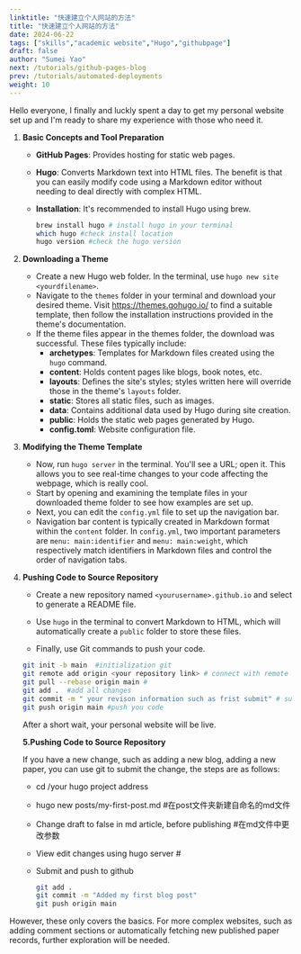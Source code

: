 ```yaml
---
linktitle: "快速建立个人网站的方法"
title: "快速建立个人网站的方法"
date: 2024-06-22
tags: ["skills","academic website","Hugo","githubpage"]
draft: false
author: "Sumei Yao"
next: /tutorials/github-pages-blog
prev: /tutorials/automated-deployments
weight: 10
---
```


Hello everyone, I finally and luckly spent a day to get my personal website set up and I'm ready to share my experience with those who need it.

1. **Basic Concepts and Tool Preparation**

   - **GitHub Pages**: Provides hosting for static web pages.

   - **Hugo**: Converts Markdown text into HTML files. The benefit is that you can easily modify code using a Markdown editor without needing to deal directly with complex HTML.

   - **Installation**: It's recommended to install Hugo using brew. 

     ```bash
     brew install hugo # install hugo in your terminal
     which hugo #check install location
     hugo version #check the hugo version 
     ```

2. **Downloading a Theme**

   - Create a new Hugo web folder. In the terminal, use `hugo new site <yourdfilename>`.
   - Navigate to the `themes` folder in your terminal and download your desired theme. Visit https://themes.gohugo.io/ to find a suitable template, then follow the installation instructions provided in the theme's documentation.
   - If the theme files appear in the themes folder, the download was successful. These files typically include:
     - **archetypes**: Templates for Markdown files created using the `hugo` command.
     - **content**: Holds content pages like blogs, book notes, etc.
     - **layouts**: Defines the site's styles; styles written here will override those in the theme's `layouts` folder.
     - **static**: Stores all static files, such as images.
     - **data**: Contains additional data used by Hugo during site creation.
     - **public**: Holds the static web pages generated by Hugo.
     - **config.toml**: Website configuration file.

3. **Modifying the Theme Template**

   - Now, run `hugo server` in the terminal. You'll see a URL; open it. This allows you to see real-time changes to your code affecting the webpage, which is really cool.
   - Start by opening and examining the template files in your downloaded theme folder to see how examples are set up.
   - Next, you can edit the `config.yml` file to set up the navigation bar.
   - Navigation bar content is typically created in Markdown format within the `content` folder. In `config.yml`, two important parameters are `menu: main:identifier` and `menu: main:weight`, which respectively match identifiers in Markdown files and control the order of navigation tabs.

4. **Pushing Code to Source Repository**

   * Create a new repository named `<yourusername>.github.io` and select to generate a README file.

   * Use `hugo` in the terminal to convert Markdown to HTML, which will automatically create a `public` folder to store these files.

   * Finally, use Git commands to push your code.

   ```bash
   git init -b main  #initialization git
   git remote add origin <your repository link> # connect with remote repository 
   git pull --rebase origin main #
   git add .  #add all changes
   git commit -m " your revison information such as frist submit" # submit 
   git push origin main #push you code 
   ```

   After a short wait, your personal website will be live.

   **5.Pushing Code to Source Repository**

   If you have a new change, such as adding a new blog, adding a new paper, you can use git to submit the change, the steps are as follows:

   * cd /your hugo project address

   * hugo new posts/my-first-post.md #在post文件夹新建自命名的md文件

   * Change draft to false in md article, before publishing #在md文件中更改参数

   * View edit changes using hugo server # 

   * Submit and push to github

     ```bash
     git add .
     git commit -m "Added my first blog post"
     git push origin main
     ```

     

However, these only  covers the basics. For more complex websites, such as adding comment sections or automatically fetching new published paper records, further exploration will be needed.
